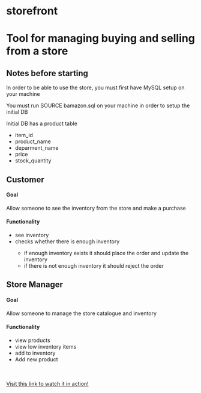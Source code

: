 # storefront
<h1> Tool for managing buying and selling from a store </h1>
<h2> Notes before starting </h2>
<p> In order to be able to use the store, you must first have MySQL setup on your machine </p>
<p> You must run SOURCE bamazon.sql on your machine in order to setup the initial DB </p>
<p> Initial DB has a product table </p>
<ul>
  <li> item_id </li>
  <li> product_name </li>
  <li> deparment_name </li>
  <li> price </li>
  <li> stock_quantity </li>
</ul>

<h2> Customer </h2>
<h4> Goal </h4>
<p> Allow someone to see the inventory from the store and make a purchase </p>

<h4> Functionality </h4>
<ul>
  <li> see inventory </li>
  <li> checks whether there is enough inventory </li>
  <ul>
    <li> if enough inventory exists it should place the order and update the inventory </li>
    <li> if there is not enough inventory it should reject the order </li>
  </ul>
</ul>

<h2> Store Manager </h2>
<h4> Goal </h4>
<p> Allow someone to manage the store catalogue and inventory </p>

<h4> Functionality </h4>
<ul>
  <li> view products </li>
  <li> view low inventory items </li>
  <li> add to inventory </li>
  <li> Add new product </li>
</ul>

<br>
<br>
<a href ="https://youtu.be/b3TWPIZiSNc"> Visit this link to watch it in action!</a>
